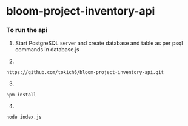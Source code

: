 # bloom-project-inventory-api

### To run the api

1. Start PostgreSQL server and create database and table as per psql commands in database.js

2.

```
https://github.com/tokich6/bloom-project-inventory-api.git
```

3.

```
npm install
```

4. 
```
node index.js
```
